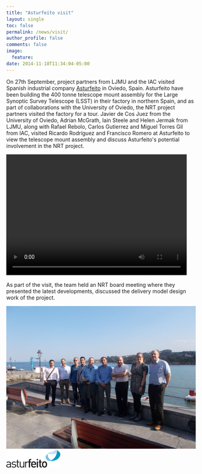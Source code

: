 ```yaml
---
title: "Asturfeito visit"
layout: single
toc: false
permalink: /news/visit/
author_profile: false
comments: false
image:
  feature:
date: 2014-11-18T11:34:04-05:00
---
```


On 27th September, project partners from LJMU and the IAC visited Spanish industrial company [Asturfeito](https://www.asturfeito.com/) in Oviedo, Spain. Asturfeito have been building the 400 tonne telescope mount assembly for the Large Synoptic Survey Telescope (LSST) in their factory in northern Spain, and as part of collaborations with the University of Oviedo, the NRT project partners visited the factory for a tour. Javier de Cos Juez from the University of Oviedo, Adrian McGrath, Iain Steele and Helen Jermak from LJMU, along with Rafael Rebolo, Carlos Gutierrez and Miguel Torres Gil from IAC, visited Ricardo Rodríguez and Francisco Romero at Asturfeito to view the telescope mount assembly and discuss Asturfeito's potential involvement in the NRT project.

<video width="480" height="320" controls="controls">
  <source src="LSST.mp4" type="video/mp4">
</video>

As part of the visit, the team held an NRT board meeting where they presented the latest developments, discussed the delivery model  design work of the project. 

![group_photo](DSCN0379.JPG)
![astur_logo](astur_logo.png)
